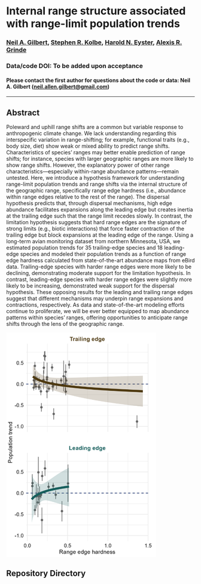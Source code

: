 # Internal range structure associated with range-limit population trends

### [Neil A. Gilbert](https://gilbertecology.com), [Stephen R. Kolbe](https://nrri.umn.edu/faculty-staff/steve-kolbe-ms), [Harold N. Eyster](https://eyster.com/), [Alexis R. Grinde](https://nrri.umn.edu/faculty-staff/alexis-grinde-phd)

### Data/code DOI: To be added upon acceptance

#### Please contact the first author for questions about the code or data: Neil A. Gilbert (neil.allen.gilbert@gmail.com)
__________________________________________________________________________________________________________________________________________

## Abstract

Poleward and uphill range shifts are a common but variable response to anthropogenic climate change. We lack understanding regarding this interspecific variation in range-shifting; for example, functional traits (e.g., body size, diet) show weak or mixed ability to predict range shifts. Characteristics of species’ ranges may better enable prediction of range shifts; for instance, species with larger geographic ranges are more likely to show range shifts. However, the explanatory power of other range characteristics—especially within-range abundance patterns—remain untested. Here, we introduce a hypothesis framework for understanding range-limit population trends and range shifts via the internal structure of the geographic range, specifically range edge hardness (i.e., abundance within range edges relative to the rest of the range). The dispersal hypothesis predicts that, through dispersal mechanisms, high edge abundance facilitates expansions along the leading edge but creates inertia at the trailing edge such that the range limit recedes slowly. In contrast, the limitation hypothesis suggests that hard range edges are the signature of strong limits (e.g., biotic interactions) that force faster contraction of the trailing edge but block expansions at the leading edge of the range. Using a long-term avian monitoring dataset from northern Minnesota, USA, we estimated population trends for 35 trailing-edge species and 18 leading-edge species and modeled their population trends as a function of range edge hardness calculated from state-of-the-art abundance maps from eBird data. Trailing-edge species with harder range edges were more likely to be declining, demonstrating moderate support for the limitation hypothesis. In contrast, leading-edge species with harder range edges were slightly more likely to be increasing, demonstrated weak support for the dispersal hypothesis. These opposing results for the leading and trailing range edges suggest that different mechanisms may underpin range expansions and contractions, respectively. As data and state-of-the-art modeling efforts continue to proliferate, we will be ever better equipped to map abundance patterns within species’ ranges, offering opportunities to anticipate range shifts through the lens of the geographic range. 

<img src="https://github.com/n-a-gilbert/range_edges/blob/main/figures/figure_03.png" width="400" />

## Repository Directory
